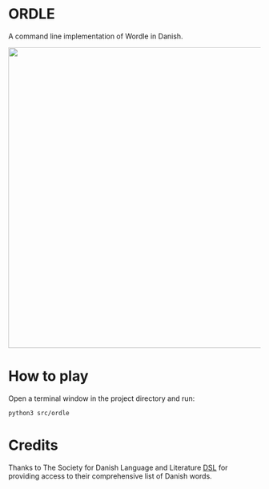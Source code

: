# ORDLE
A command line implementation of Wordle in Danish.

<img src="https://i.imgur.com/3cpl4DZ.gif" width="600"/>

# How to play
Open a terminal window in the project directory and run:
```bash
python3 src/ordle
```

# Credits
Thanks to The Society for Danish Language and Literature [DSL](dsl.dk) for providing access to their comprehensive list of Danish words.
